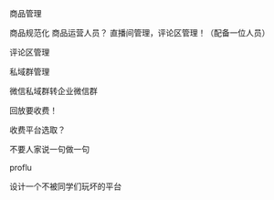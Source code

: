 商品管理

商品规范化
商品运营人员？
直播间管理，评论区管理！（配备一位人员）


评论区管理

私域群管理

微信私域群转企业微信群

回放要收费！


收费平台选取？



不要人家说一句做一句

proflu



设计一个不被同学们玩坏的平台

